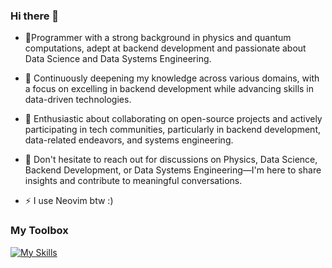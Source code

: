 ### Hi there 👋 

- 🔭Programmer with a strong background in physics and quantum computations, adept at backend development and passionate about Data Science and Data Systems Engineering.
  
- 🌱 Continuously deepening my knowledge across various domains, with a focus on excelling in backend development while advancing skills in data-driven technologies.

- 👯 Enthusiastic about collaborating on open-source projects and actively participating in tech communities, particularly in backend development, data-related endeavors, and systems engineering.

- 💬 Don't hesitate to reach out for discussions on Physics, Data Science, Backend Development, or Data Systems Engineering—I'm here to share insights and contribute to meaningful conversations.

- ⚡ I use Neovim btw :)

### My Toolbox
[![My Skills](https://skillicons.dev/icons?i=go,py,ts,js,cs,c,lua,bash,anaconda,tensorflow,pytorch,sklearn,latex,django,dotnet,vue,html,css,tailwind,nodejs,docker,ansible,neovim,postgres,mongo,git,linux,raspberrypi,arduino)](https://skillicons.dev)

